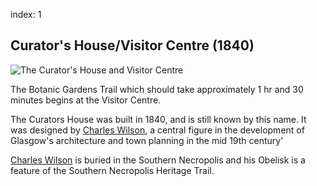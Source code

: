 index: 1

## Curator's House/Visitor Centre (1840)

![The Curator's House and Visitor Centre](curators-house.jpg)

The Botanic Gardens Trail which should take
approximately 1 hr and 30 minutes begins at the Visitor
Centre.

The Curators House was built in 1840, and is still known by
this name. It was designed by [Charles Wilson][1],
a central figure in the
development of Glasgow's architecture and town planning in the mid
19th century'

[Charles Wilson][1] is buried in the Southern Necropolis and his Obelisk is
a feature of the Southern Necropolis Heritage Trail.

[1]: /wiki.html?target=Charles_Wilson_(Scottish_architect)